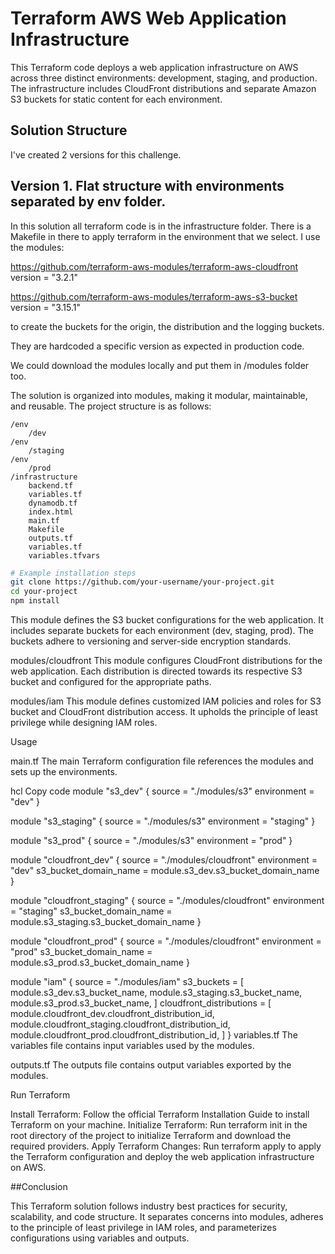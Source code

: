 # Terraform AWS Web Application Infrastructure

This Terraform code deploys a web application infrastructure on AWS across three distinct environments: development, staging, and production. The infrastructure includes CloudFront distributions and separate Amazon S3 buckets for static content for each environment.

## Solution Structure

I've created 2 versions for this challenge.

## Version 1. Flat structure with environments separated by env folder.

In this solution all terraform code is in the infrastructure folder. There is a Makefile in there to apply terraform in the environment that we select.
I use the modules:

https://github.com/terraform-aws-modules/terraform-aws-cloudfront version  = "3.2.1"

https://github.com/terraform-aws-modules/terraform-aws-s3-bucket version  = "3.15.1"

to create the buckets for the origin, the distribution and the logging buckets.

They are hardcoded a specific version as expected in production code.

We could download the modules locally and put them in /modules folder too.




The solution is organized into modules, making it modular, maintainable, and reusable. The project structure is as follows:


```
/env
    /dev
/env
    /staging
/env 
    /prod
/infrastructure
    backend.tf
    variables.tf
    dynamodb.tf
    index.html
    main.tf
    Makefile
    outputs.tf
    variables.tf
    variables.tfvars
```


```bash
# Example installation steps
git clone https://github.com/your-username/your-project.git
cd your-project
npm install
```

This module defines the S3 bucket configurations for the web application. It includes separate buckets for each environment (dev, staging, prod). The buckets adhere to versioning and server-side encryption standards.

modules/cloudfront
This module configures CloudFront distributions for the web application. Each distribution is directed towards its respective S3 bucket and configured for the appropriate paths.

modules/iam
This module defines customized IAM policies and roles for S3 bucket and CloudFront distribution access. It upholds the principle of least privilege while designing IAM roles.

Usage

main.tf
The main Terraform configuration file references the modules and sets up the environments.

hcl
Copy code
module "s3_dev" {
  source = "./modules/s3"
  environment = "dev"
}

module "s3_staging" {
  source = "./modules/s3"
  environment = "staging"
}

module "s3_prod" {
  source = "./modules/s3"
  environment = "prod"
}

module "cloudfront_dev" {
  source = "./modules/cloudfront"
  environment = "dev"
  s3_bucket_domain_name = module.s3_dev.s3_bucket_domain_name
}

module "cloudfront_staging" {
  source = "./modules/cloudfront"
  environment = "staging"
  s3_bucket_domain_name = module.s3_staging.s3_bucket_domain_name
}

module "cloudfront_prod" {
  source = "./modules/cloudfront"
  environment = "prod"
  s3_bucket_domain_name = module.s3_prod.s3_bucket_domain_name
}

module "iam" {
  source = "./modules/iam"
  s3_buckets = [
    module.s3_dev.s3_bucket_name,
    module.s3_staging.s3_bucket_name,
    module.s3_prod.s3_bucket_name,
  ]
  cloudfront_distributions = [
    module.cloudfront_dev.cloudfront_distribution_id,
    module.cloudfront_staging.cloudfront_distribution_id,
    module.cloudfront_prod.cloudfront_distribution_id,
  ]
}
variables.tf
The variables file contains input variables used by the modules.

outputs.tf
The outputs file contains output variables exported by the modules.

Run Terraform

Install Terraform: Follow the official Terraform Installation Guide to install Terraform on your machine.
Initialize Terraform: Run terraform init in the root directory of the project to initialize Terraform and download the required providers.
Apply Terraform Changes: Run terraform apply to apply the Terraform configuration and deploy the web application infrastructure on AWS.

##Conclusion

This Terraform solution follows industry best practices for security, scalability, and code structure. It separates concerns into modules, adheres to the principle of least privilege in IAM roles, and parameterizes configurations using variables and outputs.